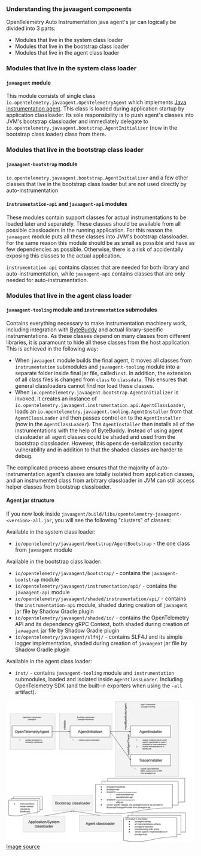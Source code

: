 ### Understanding the javaagent components

OpenTelemetry Auto Instrumentation java agent's jar can logically be divided
into 3 parts:

* Modules that live in the system class loader
* Modules that live in the bootstrap class loader
* Modules that live in the agent class loader

### Modules that live in the system class loader

#### `javaagent` module

This module consists of single class
`io.opentelemetry.javaagent.OpenTelemetryAgent` which implements [Java
instrumentation
agent](https://docs.oracle.com/javase/7/docs/api/java/lang/instrument/package-summary.html).
This class is loaded during application startup by application classloader.
Its sole responsibility is to push agent's classes into JVM's bootstrap
classloader and immediately delegate to
`io.opentelemetry.javaagent.bootstrap.AgentInitializer` (now in the bootstrap class loader)
class from there.

### Modules that live in the bootstrap class loader

#### `javaagent-bootstrap` module

`io.opentelemetry.javaagent.bootstrap.AgentInitializer` and a few other classes that live in the bootstrap class
loader but are not used directly by auto-instrumentation

#### `instrumentation-api` and `javaagent-api` modules

These modules contain support classes for actual instrumentations to be loaded
later and separately. These classes should be available from all possible
classloaders in the running application. For this reason the `javaagent` module puts
all these classes into JVM's bootstrap classloader. For the same reason this
module should be as small as possible and have as few dependencies as
possible. Otherwise, there is a risk of accidentally exposing this classes to
the actual application.

`instrumentation-api` contains classes that are needed for both library and auto-instrumentation,
while `javaagent-api` contains classes that are only needed for auto-instrumentation.

### Modules that live in the agent class loader

#### `javaagent-tooling` module and `instrumentation` submodules

Contains everything necessary to make instrumentation machinery work,
including integration with [ByteBuddy](https://bytebuddy.net/) and actual
library-specific instrumentations. As these classes depend on many classes
from different libraries, it is paramount to hide all these classes from the
host application. This is achieved in the following way:

- When `javaagent` module builds the final agent, it moves all classes from
`instrumentation` submodules and `javaagent-tooling` module into a separate
folder inside final jar file, called`inst`.
In addition, the extension of all class files is changed from `class` to `classdata`.
This ensures that general classloaders cannot find nor load these classes.
- When `io.opentelemetry.javaagent.bootstrap.AgentInitializer` is invoked, it creates an
instance of `io.opentelemetry.javaagent.instrumentation.api.AgentClassLoader`, loads an
`io.opentelemetry.javaagent.tooling.AgentInstaller` from that `AgentClassLoader`
and then passes control on to the `AgentInstaller` (now in the
`AgentClassLoader`). The `AgentInstaller` then installs all of the
instrumentations with the help of ByteBuddy. Instead of using agent classloader all agent classes
could be shaded and used from the bootstrap classloader. However, this opens de-serialization
security vulnerability and in addition to that the shaded classes are harder to debug. 

The complicated process above ensures that the majority of
auto-instrumentation agent's classes are totally isolated from application
classes, and an instrumented class from arbitrary classloader in JVM can
still access helper classes from bootstrap classloader.

#### Agent jar structure

If you now look inside
`javaagent/build/libs/opentelemetry-javaagent-<version>-all.jar`, you will see the
following "clusters" of classes:

Available in the system class loader:

- `io/opentelemetry/javaagent/bootstrap/AgentBootstrap` - the one class from `javaagent`
module

Available in the bootstrap class loader:

- `io/opentelemetry/javaagent/bootstrap/` - contains the `javaagent-bootstrap` module
- `io/opentelemetry/javaagent/instrumentation/api/` - contains the `javaagent-api` module
- `io/opentelemetry/javaagent/shaded/instrumentation/api/` - contains the `instrumentation-api` module,
 shaded during creation of `javaagent` jar file by Shadow Gradle plugin
- `io/opentelemetry/javaagent/shaded/io/` - contains the OpenTelemetry API and its dependency gRPC
Context, both shaded during creation of `javaagent` jar file by Shadow Gradle plugin
- `io/opentelemetry/javaagent/slf4j/` - contains SLF4J and its simple logger implementation, shaded
during creation of `javaagent` jar file by Shadow Gradle plugin

Available in the agent class loader:
- `inst/` - contains `javaagent-tooling` module and `instrumentation` submodules, loaded and isolated
inside `AgentClassLoader`. Including OpenTelemetry SDK (and the built-in exporters when using the
`-all` artifact).

![Agent bootstrap workflow and classloading](classloading-workflow.svg)
[Image source](https://docs.google.com/drawings/d/1FyRd11emnHvNWzUXLdpMNyf2R-auZlJsicNg8FpU_Ys/edit?usp=sharing)